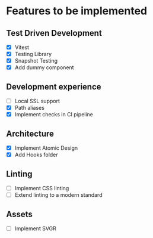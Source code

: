 # Features to be implemented

## Test Driven Development
- [x] Vitest
- [x] Testing Library
- [x] Snapshot Testing
- [x] Add dummy component

## Development experience
- [ ] Local SSL support
- [x] Path aliases
- [x] Implement checks in CI pipeline

## Architecture
- [x] Implement Atomic Design
- [x] Add Hooks folder

## Linting
- [ ] Implement CSS linting
- [ ] Extend linting to a modern standard

## Assets
- [ ] Implement SVGR
